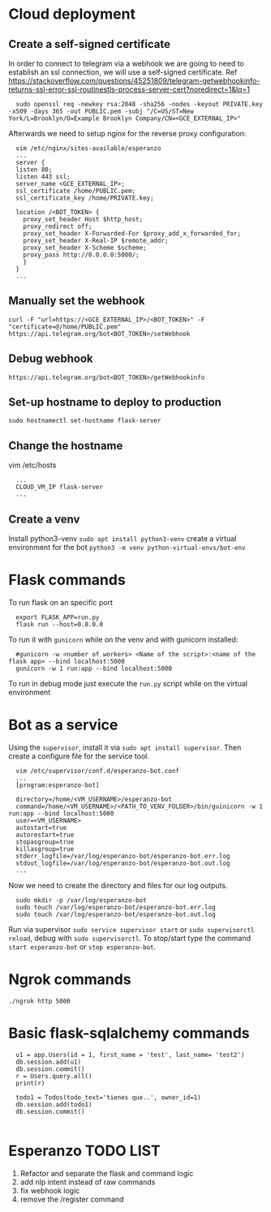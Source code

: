 # Cloud deployment
## Create a self-signed certificate
In order to connect to telegram via a webhook we are going to need to establish an ssl connection, we will use a self-signed certificate. Ref https://stackoverflow.com/questions/45251809/telegram-getwebhookinfo-returns-ssl-error-ssl-routinestls-process-server-cert?noredirect=1&lq=1
```
  sudo openssl req -newkey rsa:2048 -sha256 -nodes -keyout PRIVATE.key -x509 -days 365 -out PUBLIC.pem -subj "/C=US/ST=New York/L=Brooklyn/O=Example Brooklyn Company/CN=<GCE_EXTERNAL_IP>"
```
Afterwards we need to setup nginx for the reverse proxy configuration:
```
  vim /etc/nginx/sites-available/esperanzo
  ...
  server {
  listen 80;
  listen 443 ssl;
  server_name <GCE_EXTERNAL_IP>;
  ssl_certificate /home/PUBLIC.pem;
  ssl_certificate_key /home/PRIVATE.key;

  location /<BOT_TOKEN> {
    proxy_set_header Host $http_host;
    proxy_redirect off;
    proxy_set_header X-Forwarded-For $proxy_add_x_forwarded_for;
    proxy_set_header X-Real-IP $remote_addr;
    proxy_set_header X-Scheme $scheme;
    proxy_pass http://0.0.0.0:5000/;
    }
  }
  ...
```

## Manually set the webhook
`curl -F "url=https://<GCE_EXTERNAL_IP>/<BOT_TOKEN>" -F "certificate=@/home/PUBLIC.pem" https://api.telegram.org/bot<BOT_TOKEN>/setWebhook`

## Debug webhook
`https://api.telegram.org/bot<BOT_TOKEN>/getWebhookinfo`

## Set-up hostname to deploy to production 
`sudo hostnamectl set-hostname flask-server`
## Change the hostname
vim /etc/hosts
```
  ...
  CLOUD_VM_IP flask-server
  ...
```
## Create a venv
Install python3-venv `sudo apt install python3-venv` create a virtual environment for the bot `python3 -m venv python-virtual-envs/bot-env`

# Flask commands
To run flask on an specific port 
```
  export FLASK_APP=run.py
  flask run --host=0.0.0.0
```
To run it with `gunicorn` while on the venv and with gunicorn installed:
```
  #gunicorn -w <number of workers> <Name of the script>:<name of the flask app> --bind localhost:5000
  gunicorn -w 1 run:app --bind localhost:5000
```
To run in debug mode just execute the `run.py` script while on the virtual environment

# Bot as a service
Using the `supervisor`, install it via `sudo apt install supervisor`. Then create a configure file for the service tool.
```
  vim /etc/supervisor/conf.d/esperanzo-bot.conf
  ...
  [program:esperanzo-bot]

  directory=/home/<VM_USERNAME>/esperanzo-bot
  command=/home/<VM_USERNAME>/<PATH_TO_VENV_FOLDER>/bin/guinicorn -w 1 run:app --bind localhost:5000
  user=<VM_USERNAME>
  autostart=true
  autorestart=true
  stopasgroup=true
  killasgroup=true
  stderr_logfile=/var/log/esperanzo-bot/esperanzo-bot.err.log
  stdout_logfile=/var/log/esperanzo-bot/esperanzo-bot.out.log
  ...
```
Now we need to create the directory and files for our log outputs.
```
  sudo mkdir -p /var/log/esperanzo-bot
  sudo touch /var/log/esperanzo-bot/esperanzo-bot.err.log
  sudo touch /var/log/esperanzo-bot/esperanzo-bot.out.log
```
Run via supervisor `sudo service supervisor start` or `sudo supervisorctl reload`, debug with `sudo supervisorctl`. To stop/start type the command `start esperanzo-bot` or `stop esperanzo-bot`. 

# Ngrok commands
`./ngrok http 5000`

# Basic flask-sqlalchemy commands
```
  u1 = app.Users(id = 1, first_name = 'test', last_name= 'test2')
  db.session.add(u1)
  db.session.commit()
  r = Users.query.all()
  print(r)

  todo1 = Todos(todo_text='tienes que..', owner_id=1)
  db.session.add(todo1)
  db.session.commit()
  
```

# Esperanzo TODO LIST
1. Refactor and separate the flask and command logic
2. add nlp intent instead of raw commands
3. fix webhook logic
4. remove the /register command
